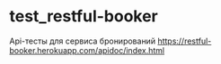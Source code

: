 # test_restful-booker

Api-тесты для сервиса бронирований 
https://restful-booker.herokuapp.com/apidoc/index.html